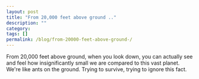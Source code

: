 ```yaml
---
layout: post
title: "From 20,000 feet above ground .."
description: ""
category: 
tags: []
permalink: /blog/from-20000-feet-above-ground-/
---
```

From 20,000 feet above ground, when you look down, you can actually see and feel how insignificantly small we are compared to this vast planet. We're like ants on the ground. Trying to survive, trying to ignore this fact.
